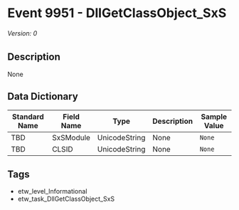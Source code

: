 # Event 9951 - DllGetClassObject_SxS
###### Version: 0

## Description
None

## Data Dictionary
|Standard Name|Field Name|Type|Description|Sample Value|
|---|---|---|---|---|
|TBD|SxSModule|UnicodeString|None|`None`|
|TBD|CLSID|UnicodeString|None|`None`|

## Tags
* etw_level_Informational
* etw_task_DllGetClassObject_SxS